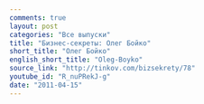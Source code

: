 ```yaml
---
comments: true
layout: post
categories: "Все выпуски"
title: "Бизнес-секреты: Олег Бойко"
short_title: "Олег Бойко"
english_short_title: "Oleg-Boyko"
source_link: "http://tinkov.com/bizsekrety/78"
youtube_id: "R_nuPRekJ-g"
date: "2011-04-15"
---
```


